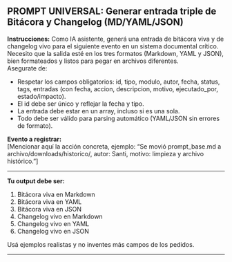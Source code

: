 ## PROMPT UNIVERSAL: Generar entrada triple de Bitácora y Changelog (MD/YAML/JSON)

**Instrucciones:**
Como IA asistente, generá una entrada de bitácora viva y de changelog vivo para el siguiente evento en un sistema documental crítico.  
Necesito que la salida esté en los tres formatos (Markdown, YAML y JSON), bien formateados y listos para pegar en archivos diferentes.  
Asegurate de:  
- Respetar los campos obligatorios: id, tipo, modulo, autor, fecha, status, tags, entradas (con fecha, accion, descripcion, motivo, ejecutado_por, estado/impacto).
- El id debe ser único y reflejar la fecha y tipo.
- La entrada debe estar en un array, incluso si es una sola.
- Todo debe ser válido para parsing automático (YAML/JSON sin errores de formato).

**Evento a registrar:**  
[Mencionar aquí la acción concreta, ejemplo: “Se movió prompt_base.md a archivo/downloads/historico/, autor: Santi, motivo: limpieza y archivo histórico.”]

---

**Tu output debe ser:**
1. Bitácora viva en Markdown
2. Bitácora viva en YAML
3. Bitácora viva en JSON
4. Changelog vivo en Markdown
5. Changelog vivo en YAML
6. Changelog vivo en JSON

Usá ejemplos realistas y no inventes más campos de los pedidos.

---

